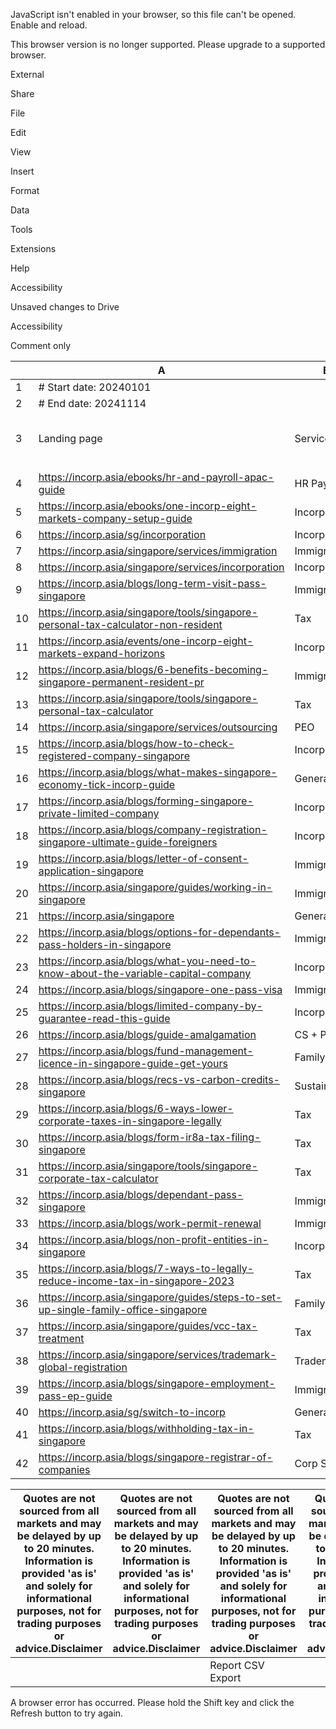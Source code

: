 JavaScript isn't enabled in your browser, so this file can't be opened. Enable and reload.

This browser version is no longer supported. Please upgrade to a supported browser.

External

Share

File

Edit

View

Insert

Format

Data

Tools

Extensions

Help

Accessibility

Unsaved changes to Drive

Accessibility

Comment only

|    | A                                                                                   | B                    | C        | D            | E         | F                                   | G           | H                   | I                  | J                  | K                            |
|----|-------------------------------------------------------------------------------------|----------------------|----------|--------------|-----------|-------------------------------------|-------------|---------------------|--------------------|--------------------|------------------------------|
| 1  | # Start date: 20240101                                                              |                      |          |              |           |                                     |             |                     |                    |                    |                              |
| 2  | # End date: 20241114                                                                |                      |          |              |           |                                     |             |                     |                    |                    |                              |
| 3  | Landing page                                                                        | Service              | Sessions | Active users | New users | Avg engagement time per session (s) | Bounce rate | Whatsapp Click SG % | Submit Lead Form % | GForm Submission % | GForm Submission Downloads % |
|    |                                                                                     |                      |          |              |           |                                     |             |                     |                    |                    |                              |
| 4  | https://incorp.asia/ebooks/hr-and-payroll-apac-guide                                | HR Payroll           | 30030    | 29278        | 27937     | 14.77                               | 0.6%        | 0.24%               | 0                  | 0.01%              | 3.62%                        |
| 5  | https://incorp.asia/ebooks/one-incorp-eight-markets-company-setup-guide             | Incorporation        | 28394    | 26528        | 26199     | 11.02                               | 7.6%        | 0.00%               | 0                  | 0.01%              | 2.50%                        |
| 6  | https://incorp.asia/sg/incorporation                                                | Incorporation        | 19939    | 18000        | 16985     | 31.42                               | 9.2%        | 0.21%               | 0                  | 3.31%              | 0.19%                        |
| 7  | https://incorp.asia/singapore/services/immigration                                  | Immigration          | 9956     | 9310         | 8608      | 79.00                               | 4.0%        | 0.27%               | 0                  | 7.59%              | 4.71%                        |
| 8  | https://incorp.asia/singapore/services/incorporation                                | Incorporation        | 9674     | 8639         | 8078      | 50.17                               | 32.2%       | 0.19%               | 0                  | 2.09%              | 0.20%                        |
| 9  | https://incorp.asia/blogs/long-term-visit-pass-singapore                            | Immigration          | 8370     | 7685         | 7626      | 57.60                               | 2.8%        | 0.04%               | 0                  | 0.01%              | 0.01%                        |
| 10 | https://incorp.asia/singapore/tools/singapore-personal-tax-calculator-non-resident  | Tax                  | 6722     | 6140         | 6082      | 48.49                               | 7.9%        | 0.01%               | 0                  | 0.01%              | 0.00%                        |
| 11 | https://incorp.asia/events/one-incorp-eight-markets-expand-horizons                 | Incorporation        | 5937     | 4659         | 4501      | 22.30                               | 65.6%       | 0.00%               | 0                  | 0.00%              | 0.00%                        |
| 12 | https://incorp.asia/blogs/6-benefits-becoming-singapore-permanent-resident-pr       | Immigration          | 5266     | 4878         | 4808      | 49.85                               | 4.5%        | 0.08%               | 0                  | 0.06%              | 0.00%                        |
| 13 | https://incorp.asia/singapore/tools/singapore-personal-tax-calculator               | Tax                  | 4863     | 4382         | 4262      | 50.02                               | 8.9%        | 0.00%               | 0                  | 0.00%              | 0.00%                        |
| 14 | https://incorp.asia/singapore/services/outsourcing                                  | PEO                  | 4184     | 3795         | 3766      | 23.51                               | 58.4%       | 0.00%               | 0                  | 0.19%              | 0.14%                        |
| 15 | https://incorp.asia/blogs/how-to-check-registered-company-singapore                 | Incorporation        | 3184     | 3036         | 2971      | 33.97                               | 0.8%        | 0.09%               | 0                  | 0.09%              | 0.00%                        |
| 16 | https://incorp.asia/blogs/what-makes-singapore-economy-tick-incorp-guide            | General              | 2898     | 2427         | 2392      | 62.98                               | 7.4%        | 0.00%               | 0                  | 0.00%              | 0.00%                        |
| 17 | https://incorp.asia/blogs/forming-singapore-private-limited-company                 | Incorporation        | 2698     | 2336         | 2251      | 79.44                               | 14.2%       | 0.04%               | 0                  | 0.48%              | 0.04%                        |
| 18 | https://incorp.asia/blogs/company-registration-singapore-ultimate-guide-foreigners  | Incorporation        | 2519     | 2177         | 2041      | 75.69                               | 13.7%       | 0.08%               | 0                  | 1.43%              | 0.12%                        |
| 19 | https://incorp.asia/blogs/letter-of-consent-application-singapore                   | Immigration          | 2507     | 2286         | 2206      | 56.47                               | 4.0%        | 0.00%               | 0                  | 0.12%              | 0.04%                        |
| 20 | https://incorp.asia/singapore/guides/working-in-singapore                           | Immigration          | 2440     | 2287         | 2211      | 50.49                               | 8.9%        | 0.00%               | 0                  | 0.82%              | 0.29%                        |
| 21 | https://incorp.asia/singapore                                                       | General              | 2433     | 2019         | 1583      | 53.03                               | 15.1%       | 0.45%               | 0                  | 1.03%              | 0.99%                        |
| 22 | https://incorp.asia/blogs/options-for-dependants-pass-holders-in-singapore          | Immigration          | 2347     | 2129         | 2053      | 69.96                               | 1.8%        | 0.13%               | 0                  | 0.09%              | 0.00%                        |
| 23 | https://incorp.asia/blogs/what-you-need-to-know-about-the-variable-capital-company  | Incorporation        | 2271     | 1945         | 1856      | 58.82                               | 13.2%       | 0.00%               | 0                  | 0.00%              | 0.09%                        |
| 24 | https://incorp.asia/blogs/singapore-one-pass-visa                                   | Immigration          | 2202     | 1985         | 1909      | 68.78                               | 3.0%        | 0.00%               | 0                  | 0.27%              | 0.18%                        |
| 25 | https://incorp.asia/blogs/limited-company-by-guarantee-read-this-guide              | Incorporation        | 2156     | 1822         | 1693      | 55.65                               | 14.3%       | 0.00%               | 0                  | 0.09%              | 0.05%                        |
| 26 | https://incorp.asia/blogs/guide-amalgamation                                        | CS + PEO             | 2028     | 1678         | 1561      | 54.12                               | 12.6%       | 0.00%               | 0                  | 0.05%              | 0.00%                        |
| 27 | https://incorp.asia/blogs/fund-management-licence-in-singapore-guide-get-yours      | Family | Fund Office | 2009     | 1769         | 1678      | 60.37                               | 9.8%        | 0.05%               | 0                  | 0.20%              | 0.00%                        |
| 28 | https://incorp.asia/blogs/recs-vs-carbon-credits-singapore                          | Sustainability | ESG | 1962     | 1590         | 1579      | 52.11                               | 6.8%        | 0.00%               | 0                  | 0.00%              | 0.00%                        |
| 29 | https://incorp.asia/blogs/6-ways-lower-corporate-taxes-in-singapore-legally         | Tax                  | 1889     | 1699         | 1644      | 68.89                               | 13.8%       | 0.00%               | 0                  | 0.05%              | 0.00%                        |
| 30 | https://incorp.asia/blogs/form-ir8a-tax-filing-singapore                            | Tax                  | 1875     | 1762         | 1726      | 35.51                               | 16.2%       | 0.00%               | 0                  | 0.00%              | 0.00%                        |
| 31 | https://incorp.asia/singapore/tools/singapore-corporate-tax-calculator              | Tax                  | 1834     | 1536         | 1463      | 56.40                               | 11.8%       | 0.00%               | 0                  | 0.05%              | 0.00%                        |
| 32 | https://incorp.asia/blogs/dependant-pass-singapore                                  | Immigration          | 1833     | 1694         | 1628      | 64.30                               | 1.4%        | 0.11%               | 0                  | 0.00%              | 0.05%                        |
| 33 | https://incorp.asia/blogs/work-permit-renewal                                       | Immigration          | 1741     | 1599         | 1565      | 50.77                               | 4.4%        | 0.00%               | 0                  | 0.00%              | 0.00%                        |
| 34 | https://incorp.asia/blogs/non-profit-entities-in-singapore                          | Incorporation        | 1723     | 1479         | 1406      | 69.72                               | 2.6%        | 0.12%               | 0                  | 0.23%              | 0.00%                        |
| 35 | https://incorp.asia/blogs/7-ways-to-legally-reduce-income-tax-in-singapore-2023     | Tax                  | 1715     | 1518         | 1488      | 68.03                               | 1.6%        | 0.00%               | 0                  | 0.00%              | 0.00%                        |
| 36 | https://incorp.asia/singapore/guides/steps-to-set-up-single-family-office-singapore | Family | Fund Office | 1702     | 1507         | 1435      | 67.56                               | 12.4%       | 0.00%               | 0                  | 0.12%              | 0.00%                        |
| 37 | https://incorp.asia/singapore/guides/vcc-tax-treatment                              | Tax                  | 1649     | 1385         | 1266      | 67.30                               | 12.9%       | 0.00%               | 0                  | 0.06%              | 0.18%                        |
| 38 | https://incorp.asia/singapore/services/trademark-global-registration                | Trademark            | 1583     | 1416         | 1313      | 45.45                               | 19.8%       | 0.32%               | 0                  | 3.35%              | 0.25%                        |
| 39 | https://incorp.asia/blogs/singapore-employment-pass-ep-guide                        | Immigration          | 1571     | 1449         | 1393      | 61.61                               | 3.1%        | 0.06%               | 0                  | 0.64%              | 0.19%                        |
| 40 | https://incorp.asia/sg/switch-to-incorp                                             | General              | 1546     | 1270         | 1257      | 13.18                               | 71.6%       | 0.00%               | 0                  | 0.00%              | 0.00%                        |
| 41 | https://incorp.asia/blogs/withholding-tax-in-singapore                              | Tax                  | 1428     | 1302         | 1247      | 64.10                               | 1.7%        | 0.00%               | 0                  | 0.00%              | 0.00%                        |
| 42 | https://incorp.asia/blogs/singapore-registrar-of-companies                          | Corp Sec             | 1385     | 1339         | 1275      | 27.65                               | 2.7%        | 0.07%               | 0                  | 0.00%              | 0.00%                        |

| Quotes are not sourced from all markets and may be delayed by up to 20 minutes. Information is provided 'as is' and solely for informational purposes, not for trading purposes or advice.Disclaimer   | Quotes are not sourced from all markets and may be delayed by up to 20 minutes. Information is provided 'as is' and solely for informational purposes, not for trading purposes or advice.Disclaimer   | Quotes are not sourced from all markets and may be delayed by up to 20 minutes. Information is provided 'as is' and solely for informational purposes, not for trading purposes or advice.Disclaimer   | Quotes are not sourced from all markets and may be delayed by up to 20 minutes. Information is provided 'as is' and solely for informational purposes, not for trading purposes or advice.Disclaimer   | Quotes are not sourced from all markets and may be delayed by up to 20 minutes. Information is provided 'as is' and solely for informational purposes, not for trading purposes or advice.Disclaimer   |
|--------------------------------------------------------------------------------------------------------------------------------------------------------------------------------------------------------|--------------------------------------------------------------------------------------------------------------------------------------------------------------------------------------------------------|--------------------------------------------------------------------------------------------------------------------------------------------------------------------------------------------------------|--------------------------------------------------------------------------------------------------------------------------------------------------------------------------------------------------------|--------------------------------------------------------------------------------------------------------------------------------------------------------------------------------------------------------|
|                                                                                                                                                                                                        |                                                                                                                                                                                                        | Report CSV Export                                                                                                                                                                                      |                                                                                                                                                                                                        |                                                                                                                                                                                                        |

A browser error has occurred.
 Please hold the Shift key and click the Refresh button to try again.